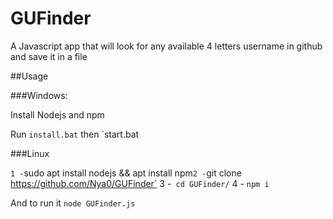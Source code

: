 # GUFinder
A Javascript app that will look for any available 4 letters username in github and save it in a file 


##Usage

###Windows:

Install Nodejs and npm

Run `install.bat` then `start.bat

###Linux

`
1 - `sudo apt install nodejs && apt install npm`
2 - `git clone https://github.com/Nya0/GUFinder`
3 -` cd GUFinder/`
4 - `npm i`

And to run it `node GUFinder.js`
